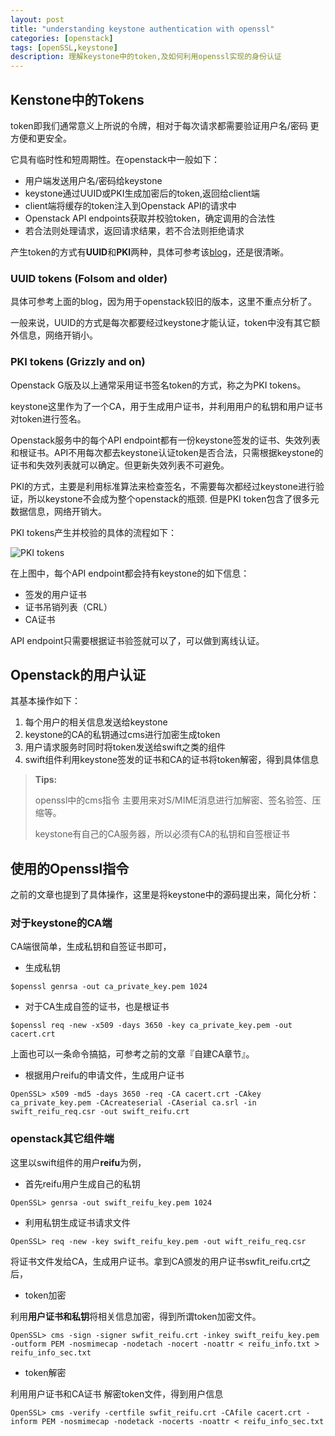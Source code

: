 ```yaml
---
layout: post
title: "understanding keystone authentication with openssl"
categories: [openstack]
tags: [openSSL,keystone]
description: 理解keystone中的token,及如何利用openssl实现的身份认证
---
```



## Kenstone中的Tokens

token即我们通常意义上所说的令牌，相对于每次请求都需要验证用户名/密码 更方便和更安全。

它具有临时性和短周期性。在openstack中一般如下：

* 用户端发送用户名/密码给keystone
* keystone通过UUID或PKI生成加密后的token,返回给client端
* client端将缓存的token注入到Openstack API的请求中
* Openstack API endpoints获取并校验token，确定调用的合法性
* 若合法则处理请求，返回请求结果，若不合法则拒绝请求

产生token的方式有**UUID**和**PKI**两种，具体可参考该[blog](https://www.mirantis.com/blog/understanding-openstack-authentication-keystone-pki/)，还是很清晰。


### UUID tokens (Folsom and older)

具体可参考上面的blog，因为用于openstack较旧的版本，这里不重点分析了。

一般来说，UUID的方式是每次都要经过keystone才能认证，token中没有其它额外信息，网络开销小。

### PKI tokens (Grizzly and on)

Openstack G版及以上通常采用证书签名token的方式，称之为PKI tokens。

keystone这里作为了一个CA，用于生成用户证书，并利用用户的私钥和用户证书对token进行签名。

Openstack服务中的每个API endpoint都有一份keystone签发的证书、失效列表和根证书。API不用每次都去keystone认证token是否合法，只需根据keystone的证书和失效列表就可以确定。但更新失效列表不可避免。

PKI的方式，主要是利用标准算法来检查签名，不需要每次都经过keystone进行验证，所以keystone不会成为整个openstack的瓶颈. 但是PKI token包含了很多元数据信息，网络开销大。

PKI tokens产生并校验的具体的流程如下：

![PKI tokens](https://www.mirantis.com/wp-content/uploads/2013/07/PKI-token-validation-flow-1.png)

在上图中，每个API endpoint都会持有keystone的如下信息：

* 签发的用户证书
* 证书吊销列表（CRL）
* CA证书

API endpoint只需要根据证书验签就可以了，可以做到离线认证。


## Openstack的用户认证

其基本操作如下：

1. 每个用户的相关信息发送给keystone
2. keystone的CA的私钥通过cms进行加密生成token
3. 用户请求服务时同时将token发送给swift之类的组件
4. swift组件利用keystone签发的证书和CA的证书将token解密，得到具体信息


> **Tips:**
> 
> openssl中的cms指令 主要用来对S/MIME消息进行加解密、签名验签、压缩等。
> 
> keystone有自己的CA服务器，所以必须有CA的私钥和自签根证书
> 

## 使用的Openssl指令

之前的文章也提到了具体操作，这里是将keystone中的源码提出来，简化分析：

### 对于keystone的CA端

CA端很简单，生成私钥和自签证书即可，

* 生成私钥

```vim
$openssl genrsa -out ca_private_key.pem 1024  
```

* 对于CA生成自签的证书，也是根证书

```vim
$openssl req -new -x509 -days 3650 -key ca_private_key.pem -out cacert.crt  
```

上面也可以一条命令搞掂，可参考之前的文章『自建CA章节』。

* 根据用户reifu的申请文件，生成用户证书

```vim
OpenSSL> x509 -md5 -days 3650 -req -CA cacert.crt -CAkey ca_private_key.pem -CAcreateserial -CAserial ca.srl -in swift_reifu_req.csr -out swift_reifu.crt
```


### openstack其它组件端

这里以swift组件的用户**reifu**为例，

* 首先reifu用户生成自己的私钥

```vim
OpenSSL> genrsa -out swift_reifu_key.pem 1024  
```

* 利用私钥生成证书请求文件

```vim
OpenSSL> req -new -key swift_reifu_key.pem -out wift_reifu_req.csr  
```

将证书文件发给CA，生成用户证书。拿到CA颁发的用户证书swfit_reifu.crt之后，

* token加密

利用**用户证书和私钥**将相关信息加密，得到所谓token加密文件。

```vim
OpenSSL> cms -sign -signer swfit_reifu.crt -inkey swift_reifu_key.pem -outform PEM -nosmimecap -nodetach -nocert -noattr < reifu_info.txt > reifu_info_sec.txt
```

* token解密

利用用户证书和CA证书 解密token文件，得到用户信息

```vim
OpenSSL> cms -verify -certfile swfit_reifu.crt -CAfile cacert.crt -inform PEM -nosmimecap -nodetack -nocerts -noattr < reifu_info_sec.txt 
```


